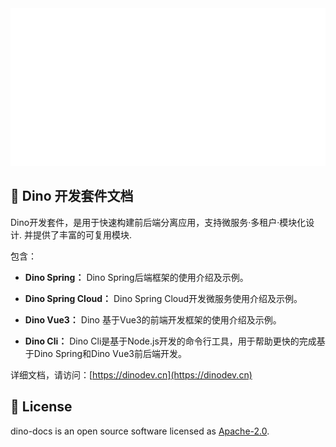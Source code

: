 <div align="center">
  <div><img src="./.assert/intro.svg" style="max-height:300px"  /></div>
</div>


## 🦖 Dino 开发套件文档

Dino开发套件，是用于快速构建前后端分离应用，支持微服务·多租户·模块化设计. 并提供了丰富的可复用模块.

包含：

- **Dino Spring：** Dino Spring后端框架的使用介绍及示例。

- **Dino Spring Cloud：** Dino Spring Cloud开发微服务使用介绍及示例。

- **Dino Vue3：** Dino 基于Vue3的前端开发框架的使用介绍及示例。

- **Dino Cli：** Dino Cli是基于Node.js开发的命令行工具，用于帮助更快的完成基于Dino Spring和Dino Vue3前后端开发。

详细文档，请访问：[https://dinodev.cn](https://dinodev.cn)

## 📄 License

dino-docs is an open source software licensed as [Apache-2.0](./LICENSE).
